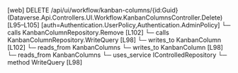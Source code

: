 [web] DELETE /api/ui/workflow/kanban-columns/{id:Guid}  (Dataverse.Api.Controllers.UI.Workflow.KanbanColumnsController.Delete)  [L95–L105] [auth=Authentication.UserPolicy,Authentication.AdminPolicy]
  └─ calls KanbanColumnRepository.Remove [L102]
  └─ calls KanbanColumnRepository.WriteQuery [L98]
  └─ writes_to KanbanColumn [L102]
    └─ reads_from KanbanColumns
  └─ writes_to KanbanColumn [L98]
    └─ reads_from KanbanColumns
  └─ uses_service IControlledRepository<KanbanColumn>
    └─ method WriteQuery [L98]

